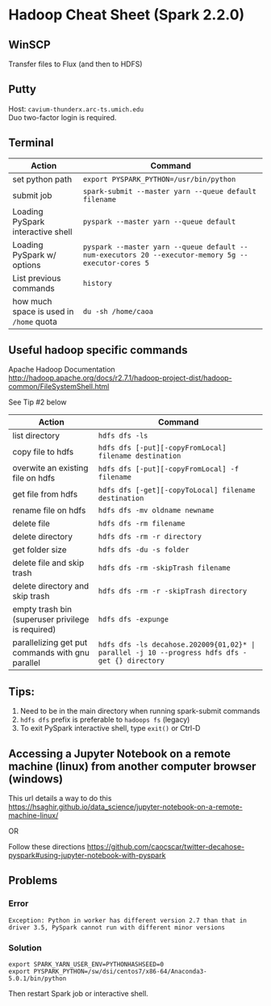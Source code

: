 # Hadoop Cheat Sheet (Spark 2.2.0)

## WinSCP
Transfer files to Flux (and then to HDFS)

## Putty
Host: `cavium-thunderx.arc-ts.umich.edu`  
Duo two-factor login is required. 

## Terminal
Action|Command
---|---
set python path|`export PYSPARK_PYTHON=/usr/bin/python`
submit job|`spark-submit --master yarn --queue default filename`
Loading PySpark interactive shell|`pyspark --master yarn --queue default`
Loading PySpark w/ options|`pyspark --master yarn --queue default --num-executors 20 --executor-memory 5g --executor-cores 5`
List previous commands|`history`
how much space is used in `/home` quota|`du -sh /home/caoa`


## Useful hadoop specific commands

Apache Hadoop Documentation  
http://hadoop.apache.org/docs/r2.7.1/hadoop-project-dist/hadoop-common/FileSystemShell.html

See Tip #2 below

Action|Command
---|---
list directory|`hdfs dfs -ls`
copy file to hdfs|`hdfs dfs [-put][-copyFromLocal] filename destination`
overwite an existing file on hdfs|`hdfs dfs [-put][-copyFromLocal] -f filename`
get file from hdfs|`hdfs dfs [-get][-copyToLocal] filename destination`
rename file on hdfs|`hdfs dfs -mv oldname newname`
delete file|`hdfs dfs -rm filename`
delete directory|`hdfs dfs -rm -r directory`
get folder size|`hdfs dfs -du -s folder`
delete file and skip trash|`hdfs dfs -rm -skipTrash filename`
delete directory and skip trash|`hdfs dfs -rm -r -skipTrash directory`
empty trash bin (superuser privilege is required)|`hdfs dfs -expunge`
parallelizing get put commands with gnu parallel|`hdfs dfs -ls decahose.202009{01,02}* \| parallel -j 10 --progress hdfs dfs -get {} directory`

## Tips:
1. Need to be in the main directory when running spark-submit commands
2. `hdfs dfs` prefix is preferable to `hadoops fs` (legacy)
3. To exit PySpark interactive shell, type `exit()` or Ctrl-D

## Accessing a Jupyter Notebook on a remote machine (linux) from another computer browser (windows)
This url details a way to do this https://hsaghir.github.io/data_science/jupyter-notebook-on-a-remote-machine-linux/

OR

Follow these directions
https://github.com/caocscar/twitter-decahose-pyspark#using-jupyter-notebook-with-pyspark

## Problems

### Error
`Exception: Python in worker has different version 2.7 than that in driver 3.5, PySpark cannot run with different minor versions`

### Solution
```
export SPARK_YARN_USER_ENV=PYTHONHASHSEED=0  
export PYSPARK_PYTHON=/sw/dsi/centos7/x86-64/Anaconda3-5.0.1/bin/python
```
Then restart Spark job or interactive shell.
